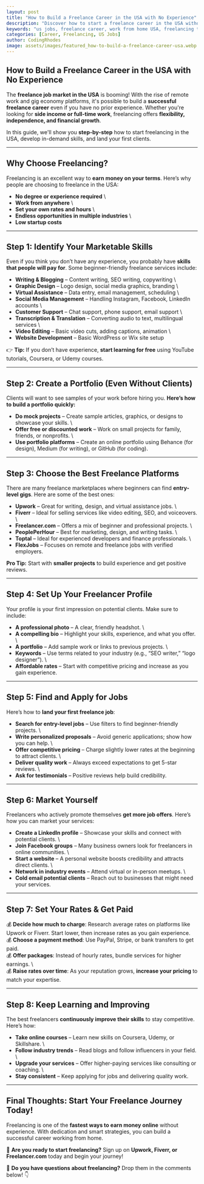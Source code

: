 ```yaml
---
layout: post
title: "How to Build a Freelance Career in the USA with No Experience"
description: "Discover how to start a freelance career in the USA without prior experience. Learn the best platforms, skills, and strategies to succeed in the gig economy."
keywords: "us jobs, freelance career, work from home USA, freelancing tips, beginner freelancers, gig economy, remote work"
categories: [Career, Freelancing, US Jobs]
author: CodingRhodes
image: assets/images/featured_how-to-build-a-freelance-career-usa.webp
---
```


## **How to Build a Freelance Career in the USA with No Experience**

The **freelance job market in the USA** is booming! With the rise of remote work and gig economy platforms, it's possible to build a **successful freelance career** even if you have no prior experience. Whether you're looking for **side income or full-time work**, freelancing offers **flexibility, independence, and financial growth**.

In this guide, we'll show you **step-by-step** how to start freelancing in the USA, develop in-demand skills, and land your first clients.

---

## **Why Choose Freelancing?**

Freelancing is an excellent way to **earn money on your terms**. Here’s why people are choosing to freelance in the USA:

-  **No degree or experience required**   \
-  **Work from anywhere**   \
-  **Set your own rates and hours**   \
-  **Endless opportunities in multiple industries**   \
-  **Low startup costs**   

---

## **Step 1: Identify Your Marketable Skills**

Even if you think you don’t have any experience, you probably have **skills that people will pay for**. Some beginner-friendly freelance services include:

  -  **Writing & Blogging** – Content writing, SEO writing, copywriting  \
  -  **Graphic Design** – Logo design, social media graphics, branding  \
  -  **Virtual Assistance** – Data entry, email management, scheduling  \
  -  **Social Media Management** – Handling Instagram, Facebook, LinkedIn accounts  \
  -  **Customer Support** – Chat support, phone support, email support  \
  -  **Transcription & Translation** – Converting audio to text, multilingual services  \
  -  **Video Editing** – Basic video cuts, adding captions, animation  \
  -  **Website Development** – Basic WordPress or Wix site setup  

👉 **Tip:** If you don’t have experience, **start learning for free** using YouTube tutorials, Coursera, or Udemy courses.

---

## **Step 2: Create a Portfolio (Even Without Clients)**

Clients will want to see samples of your work before hiring you. **Here’s how to build a portfolio quickly:**

-  **Do mock projects** – Create sample articles, graphics, or designs to showcase your skills.   \
-  **Offer free or discounted work** – Work on small projects for family, friends, or nonprofits.   \
-  **Use portfolio platforms** – Create an online portfolio using Behance (for design), Medium (for writing), or GitHub (for coding). 

---

## **Step 3: Choose the Best Freelance Platforms**

There are many freelance marketplaces where beginners can find **entry-level gigs**. Here are some of the best ones:

-  **Upwork** – Great for writing, design, and virtual assistance jobs.  \
-  **Fiverr** – Ideal for selling services like video editing, SEO, and voiceovers.  \
-  **Freelancer.com** – Offers a mix of beginner and professional projects.  \
-  **PeoplePerHour** – Best for marketing, design, and writing tasks.  \
-  **Toptal** – Ideal for experienced developers and finance professionals.  \
-  **FlexJobs** – Focuses on remote and freelance jobs with verified employers.  

**Pro Tip:** Start with **smaller projects** to build experience and get positive reviews.

---

## **Step 4: Set Up Your Freelancer Profile**

Your profile is your first impression on potential clients. Make sure to include:

-  **A professional photo** – A clear, friendly headshot.   \
-  **A compelling bio** – Highlight your skills, experience, and what you offer.   \
-  **A portfolio** – Add sample work or links to previous projects.   \
-  **Keywords** – Use terms related to your industry (e.g., “SEO writer,” “logo designer”).   \
-  **Affordable rates** – Start with competitive pricing and increase as you gain experience. 

---

## **Step 5: Find and Apply for Jobs**

Here’s how to **land your first freelance job**:

-  **Search for entry-level jobs** – Use filters to find beginner-friendly projects.  \
-  **Write personalized proposals** – Avoid generic applications; show how you can help.  \
-  **Offer competitive pricing** – Charge slightly lower rates at the beginning to attract clients.  \
-  **Deliver quality work** – Always exceed expectations to get 5-star reviews.  \
-  **Ask for testimonials** – Positive reviews help build credibility. 

---

## **Step 6: Market Yourself**

Freelancers who actively promote themselves **get more job offers**. Here’s how you can market your services:

-  **Create a LinkedIn profile** – Showcase your skills and connect with potential clients.   \
-  **Join Facebook groups** – Many business owners look for freelancers in online communities.   \
-  **Start a website** – A personal website boosts credibility and attracts direct clients.   \
-  **Network in industry events** – Attend virtual or in-person meetups.   \
-  **Cold email potential clients** – Reach out to businesses that might need your services. 

---

## **Step 7: Set Your Rates & Get Paid**

💰 **Decide how much to charge**: Research average rates on platforms like Upwork or Fiverr. Start lower, then increase rates as you gain experience.  \
💰 **Choose a payment method**: Use PayPal, Stripe, or bank transfers to get paid.  \
💰 **Offer packages**: Instead of hourly rates, bundle services for higher earnings. \  
💰 **Raise rates over time**: As your reputation grows, **increase your pricing** to match your expertise. 

---

## **Step 8: Keep Learning and Improving**

The best freelancers **continuously improve their skills** to stay competitive. Here’s how:

-  **Take online courses** – Learn new skills on Coursera, Udemy, or Skillshare.   \
-  **Follow industry trends** – Read blogs and follow influencers in your field.   \
-  **Upgrade your services** – Offer higher-paying services like consulting or coaching.   \
-  **Stay consistent** – Keep applying for jobs and delivering quality work. 

---

## **Final Thoughts: Start Your Freelance Journey Today!**

Freelancing is one of the **fastest ways to earn money online** without experience. With dedication and smart strategies, you can build a successful career working from home.

🚀 **Are you ready to start freelancing?** Sign up on **Upwork, Fiverr, or Freelancer.com** today and begin your journey!

💬 **Do you have questions about freelancing?** Drop them in the comments below! 👇

